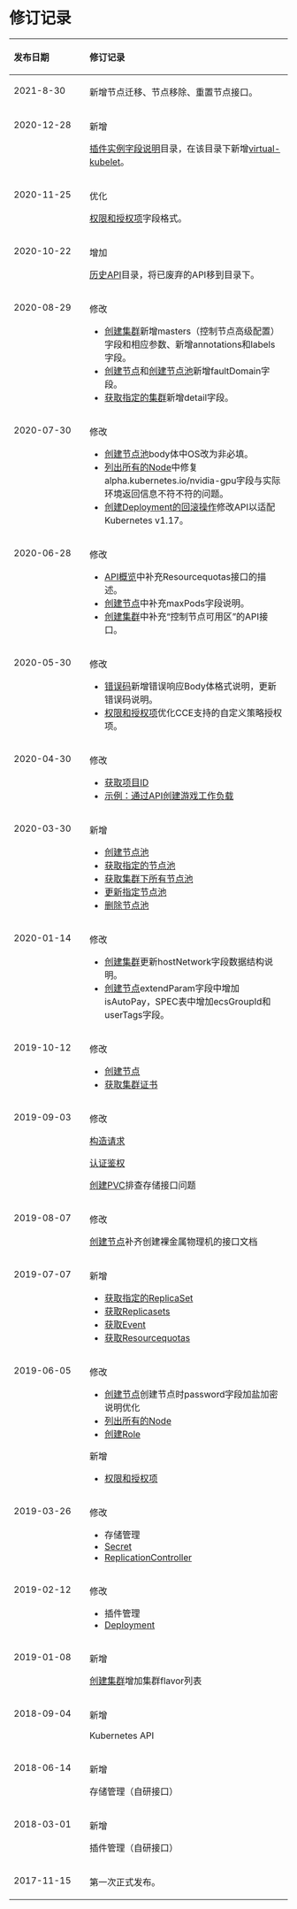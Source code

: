 # 修订记录<a name="cce_02_0273"></a>

<a name="table1337812445341"></a>
<table><thead align="left"><tr id="row237854433412"><th class="cellrowborder" valign="top" width="27.24%" id="mcps1.1.3.1.1"><p id="p4378644113413"><a name="p4378644113413"></a><a name="p4378644113413"></a>发布日期</p>
</th>
<th class="cellrowborder" valign="top" width="72.76%" id="mcps1.1.3.1.2"><p id="p1137817445341"><a name="p1137817445341"></a><a name="p1137817445341"></a>修订记录</p>
</th>
</tr>
</thead>
<tbody><tr id="row15647530181215"><td class="cellrowborder" valign="top" width="27.24%" headers="mcps1.1.3.1.1 "><p id="p14647113071216"><a name="p14647113071216"></a><a name="p14647113071216"></a>2021-8-30</p>
</td>
<td class="cellrowborder" valign="top" width="72.76%" headers="mcps1.1.3.1.2 "><p id="p1964753091214"><a name="p1964753091214"></a><a name="p1964753091214"></a>新增节点迁移、节点移除、重置节点接口。</p>
</td>
</tr>
<tr id="row147655431357"><td class="cellrowborder" valign="top" width="27.24%" headers="mcps1.1.3.1.1 "><p id="p1576520436514"><a name="p1576520436514"></a><a name="p1576520436514"></a>2020-12-28</p>
</td>
<td class="cellrowborder" valign="top" width="72.76%" headers="mcps1.1.3.1.2 "><p id="p1834512481313"><a name="p1834512481313"></a><a name="p1834512481313"></a>新增</p>
<p id="p2765174317519"><a name="p2765174317519"></a><a name="p2765174317519"></a><a href="插件实例字段说明.md">插件实例字段说明</a>目录，在该目录下新增<a href="virtual-kubelet.md">virtual-kubelet</a>。</p>
</td>
</tr>
<tr id="row108867315101"><td class="cellrowborder" valign="top" width="27.24%" headers="mcps1.1.3.1.1 "><p id="p18887173115103"><a name="p18887173115103"></a><a name="p18887173115103"></a>2020-11-25</p>
</td>
<td class="cellrowborder" valign="top" width="72.76%" headers="mcps1.1.3.1.2 "><p id="p11360182811312"><a name="p11360182811312"></a><a name="p11360182811312"></a>优化</p>
<p id="p4887531131020"><a name="p4887531131020"></a><a name="p4887531131020"></a><a href="权限和授权项.md">权限和授权项</a>字段格式。</p>
</td>
</tr>
<tr id="row107790413511"><td class="cellrowborder" valign="top" width="27.24%" headers="mcps1.1.3.1.1 "><p id="p177934113511"><a name="p177934113511"></a><a name="p177934113511"></a>2020-10-22</p>
</td>
<td class="cellrowborder" valign="top" width="72.76%" headers="mcps1.1.3.1.2 "><p id="p10197123111310"><a name="p10197123111310"></a><a name="p10197123111310"></a>增加</p>
<p id="p3779941956"><a name="p3779941956"></a><a name="p3779941956"></a><a href="历史API.md">历史API</a>目录，将已废弃的API移到目录下。</p>
</td>
</tr>
<tr id="row79021522102819"><td class="cellrowborder" valign="top" width="27.24%" headers="mcps1.1.3.1.1 "><p id="p169022022102818"><a name="p169022022102818"></a><a name="p169022022102818"></a>2020-08-29</p>
</td>
<td class="cellrowborder" valign="top" width="72.76%" headers="mcps1.1.3.1.2 "><p id="p134419122917"><a name="p134419122917"></a><a name="p134419122917"></a>修改</p>
<a name="ul634420902917"></a><a name="ul634420902917"></a><ul id="ul634420902917"><li><a href="创建集群.md">创建集群</a>新增masters（控制节点高级配置）字段和相应参数、新增annotations和labels字段。</li><li><a href="创建节点.md">创建节点</a>和<a href="创建节点池.md">创建节点池</a>新增faultDomain字段。</li><li><a href="获取指定的集群.md">获取指定的集群</a>新增detail字段。</li></ul>
</td>
</tr>
<tr id="row86977105289"><td class="cellrowborder" valign="top" width="27.24%" headers="mcps1.1.3.1.1 "><p id="p1769715107287"><a name="p1769715107287"></a><a name="p1769715107287"></a>2020-07-30</p>
</td>
<td class="cellrowborder" valign="top" width="72.76%" headers="mcps1.1.3.1.2 "><p id="p36971410182819"><a name="p36971410182819"></a><a name="p36971410182819"></a>修改</p>
<a name="ul42975412379"></a><a name="ul42975412379"></a><ul id="ul42975412379"><li><a href="创建节点池.md">创建节点池</a><span>body体中OS改为非必填。</span></li><li><a href="列出所有的Node.md">列出所有的Node</a>中修复alpha.kubernetes.io/nvidia-gpu字段与实际环境返回信息不符不符的问题。</li><li><a href="创建Deployment的回滚操作.md">创建Deployment的回滚操作</a>修改API以适配Kubernetes v1.17。</li></ul>
</td>
</tr>
<tr id="row634115192713"><td class="cellrowborder" valign="top" width="27.24%" headers="mcps1.1.3.1.1 "><p id="p53421351182712"><a name="p53421351182712"></a><a name="p53421351182712"></a>2020-06-28</p>
</td>
<td class="cellrowborder" valign="top" width="72.76%" headers="mcps1.1.3.1.2 "><p id="p87301266414"><a name="p87301266414"></a><a name="p87301266414"></a>修改</p>
<a name="ul17301426104113"></a><a name="ul17301426104113"></a><ul id="ul17301426104113"><li><a href="API概览.md">API概览</a>中补充Resourcequotas接口的描述。</li><li><a href="创建节点.md">创建节点</a>中补充maxPods字段说明。</li><li><a href="创建集群.md">创建集群</a>中补充“控制节点可用区”的API接口。</li></ul>
</td>
</tr>
<tr id="row2453202322814"><td class="cellrowborder" valign="top" width="27.24%" headers="mcps1.1.3.1.1 "><p id="p13453162314284"><a name="p13453162314284"></a><a name="p13453162314284"></a>2020-05-30</p>
</td>
<td class="cellrowborder" valign="top" width="72.76%" headers="mcps1.1.3.1.2 "><p id="p5454112372811"><a name="p5454112372811"></a><a name="p5454112372811"></a>修改</p>
<a name="ul1793082123119"></a><a name="ul1793082123119"></a><ul id="ul1793082123119"><li><a href="错误码.md">错误码</a>新增错误响应Body体格式说明，更新错误码说明。</li><li><a href="权限和授权项.md">权限和授权项</a>优化CCE支持的自定义策略授权项。</li></ul>
</td>
</tr>
<tr id="row11446120163212"><td class="cellrowborder" valign="top" width="27.24%" headers="mcps1.1.3.1.1 "><p id="p6447620143216"><a name="p6447620143216"></a><a name="p6447620143216"></a>2020-04-30</p>
</td>
<td class="cellrowborder" valign="top" width="72.76%" headers="mcps1.1.3.1.2 "><p id="p19447102013210"><a name="p19447102013210"></a><a name="p19447102013210"></a>修改</p>
<a name="ul10511204873319"></a><a name="ul10511204873319"></a><ul id="ul10511204873319"><li><a href="获取项目ID.md">获取项目ID</a></li><li><a href="示例-通过API创建游戏工作负载.md">示例：通过API创建游戏工作负载</a></li></ul>
</td>
</tr>
<tr id="row2298917163417"><td class="cellrowborder" valign="top" width="27.24%" headers="mcps1.1.3.1.1 "><p id="p102991917123415"><a name="p102991917123415"></a><a name="p102991917123415"></a>2020-03-30</p>
</td>
<td class="cellrowborder" valign="top" width="72.76%" headers="mcps1.1.3.1.2 "><p id="p1529915177345"><a name="p1529915177345"></a><a name="p1529915177345"></a>新增</p>
<a name="ul15321351211"></a><a name="ul15321351211"></a><ul id="ul15321351211"><li><a href="创建节点池.md">创建节点池</a></li><li><a href="获取指定的节点池.md">获取指定的节点池</a></li><li><a href="获取集群下所有节点池.md">获取集群下所有节点池</a></li><li><a href="更新指定节点池.md">更新指定节点池</a></li><li><a href="删除节点池.md">删除节点池</a></li></ul>
</td>
</tr>
<tr id="row9869516131816"><td class="cellrowborder" valign="top" width="27.24%" headers="mcps1.1.3.1.1 "><p id="p286971611189"><a name="p286971611189"></a><a name="p286971611189"></a>2020-01-14</p>
</td>
<td class="cellrowborder" valign="top" width="72.76%" headers="mcps1.1.3.1.2 "><p id="p9869101681812"><a name="p9869101681812"></a><a name="p9869101681812"></a>修改</p>
<a name="ul194431116182019"></a><a name="ul194431116182019"></a><ul id="ul194431116182019"><li><a href="创建集群.md">创建集群</a>更新hostNetwork字段数据结构说明。</li><li><a href="创建节点.md">创建节点</a>extendParam字段中增加isAutoPay，SPEC表中增加ecsGroupId和userTags字段。</li></ul>
</td>
</tr>
<tr id="row27291341159"><td class="cellrowborder" valign="top" width="27.24%" headers="mcps1.1.3.1.1 "><p id="p117309413158"><a name="p117309413158"></a><a name="p117309413158"></a>2019-10-12</p>
</td>
<td class="cellrowborder" valign="top" width="72.76%" headers="mcps1.1.3.1.2 "><p id="p15730245157"><a name="p15730245157"></a><a name="p15730245157"></a>修改</p>
<a name="ul240575316166"></a><a name="ul240575316166"></a><ul id="ul240575316166"><li><a href="创建节点.md">创建节点</a></li><li><a href="获取集群证书.md">获取集群证书</a></li></ul>
</td>
</tr>
<tr id="row6539182061311"><td class="cellrowborder" valign="top" width="27.24%" headers="mcps1.1.3.1.1 "><p id="p3539920161314"><a name="p3539920161314"></a><a name="p3539920161314"></a>2019-09-03</p>
</td>
<td class="cellrowborder" valign="top" width="72.76%" headers="mcps1.1.3.1.2 "><p id="p1353942031317"><a name="p1353942031317"></a><a name="p1353942031317"></a>修改</p>
<p id="p137833531320"><a name="p137833531320"></a><a name="p137833531320"></a><a href="构造请求.md">构造请求</a></p>
<p id="p5436165418139"><a name="p5436165418139"></a><a name="p5436165418139"></a><a href="认证鉴权.md">认证鉴权</a></p>
<p id="p199711210181412"><a name="p199711210181412"></a><a name="p199711210181412"></a><a href="创建PVC.md">创建PVC</a>排查存储接口问题</p>
</td>
</tr>
<tr id="row05905141578"><td class="cellrowborder" valign="top" width="27.24%" headers="mcps1.1.3.1.1 "><p id="p9590131414715"><a name="p9590131414715"></a><a name="p9590131414715"></a>2019-08-07</p>
</td>
<td class="cellrowborder" valign="top" width="72.76%" headers="mcps1.1.3.1.2 "><p id="p115902141972"><a name="p115902141972"></a><a name="p115902141972"></a>修改</p>
<p id="p173553411879"><a name="p173553411879"></a><a name="p173553411879"></a><a href="创建节点.md">创建节点</a>补齐创建裸金属物理机的接口文档</p>
</td>
</tr>
<tr id="row37646213512"><td class="cellrowborder" valign="top" width="27.24%" headers="mcps1.1.3.1.1 "><p id="p18764327519"><a name="p18764327519"></a><a name="p18764327519"></a>2019-07-07</p>
</td>
<td class="cellrowborder" valign="top" width="72.76%" headers="mcps1.1.3.1.2 "><p id="p17641927517"><a name="p17641927517"></a><a name="p17641927517"></a>新增</p>
<a name="ul14809558653"></a><a name="ul14809558653"></a><ul id="ul14809558653"><li><a href="获取指定的ReplicaSet.md">获取指定的ReplicaSet</a></li><li><a href="获取Replicasets.md">获取Replicasets</a></li><li><a href="获取Event.md">获取Event</a></li><li><a href="获取Resourcequotas.md">获取Resourcequotas</a></li></ul>
</td>
</tr>
<tr id="row69131417607"><td class="cellrowborder" valign="top" width="27.24%" headers="mcps1.1.3.1.1 "><p id="p291321718016"><a name="p291321718016"></a><a name="p291321718016"></a>2019-06-05</p>
</td>
<td class="cellrowborder" valign="top" width="72.76%" headers="mcps1.1.3.1.2 "><p id="p4913201719013"><a name="p4913201719013"></a><a name="p4913201719013"></a>修改</p>
<a name="ul10250147351"></a><a name="ul10250147351"></a><ul id="ul10250147351"><li><a href="创建节点.md">创建节点</a>创建节点时password字段加盐加密说明优化</li><li><a href="列出所有的Node.md">列出所有的Node</a></li><li><a href="创建Role.md">创建Role</a></li></ul>
<p id="p6949155212419"><a name="p6949155212419"></a><a name="p6949155212419"></a>新增</p>
<a name="ul22810506517"></a><a name="ul22810506517"></a><ul id="ul22810506517"><li><a href="权限和授权项.md">权限和授权项</a></li></ul>
</td>
</tr>
<tr id="row1282261734811"><td class="cellrowborder" valign="top" width="27.24%" headers="mcps1.1.3.1.1 "><p id="p98221817194815"><a name="p98221817194815"></a><a name="p98221817194815"></a>2019-03-26</p>
</td>
<td class="cellrowborder" valign="top" width="72.76%" headers="mcps1.1.3.1.2 "><p id="p88225179488"><a name="p88225179488"></a><a name="p88225179488"></a>修改</p>
<a name="ul4762185713596"></a><a name="ul4762185713596"></a><ul id="ul4762185713596"><li>存储管理</li><li><a href="Secret.md">Secret</a></li><li><a href="ReplicationController.md">ReplicationController</a></li></ul>
</td>
</tr>
<tr id="row20605175354613"><td class="cellrowborder" valign="top" width="27.24%" headers="mcps1.1.3.1.1 "><p id="p1760565374614"><a name="p1760565374614"></a><a name="p1760565374614"></a>2019-02-12</p>
</td>
<td class="cellrowborder" valign="top" width="72.76%" headers="mcps1.1.3.1.2 "><p id="p10605753164618"><a name="p10605753164618"></a><a name="p10605753164618"></a>修改</p>
<a name="ul189414014470"></a><a name="ul189414014470"></a><ul id="ul189414014470"><li>插件管理</li><li><a href="Deployment.md">Deployment</a></li></ul>
</td>
</tr>
<tr id="row5385111144510"><td class="cellrowborder" valign="top" width="27.24%" headers="mcps1.1.3.1.1 "><p id="p14385131116455"><a name="p14385131116455"></a><a name="p14385131116455"></a>2019-01-08</p>
</td>
<td class="cellrowborder" valign="top" width="72.76%" headers="mcps1.1.3.1.2 "><p id="p43856112459"><a name="p43856112459"></a><a name="p43856112459"></a>新增</p>
<p id="p824084714519"><a name="p824084714519"></a><a name="p824084714519"></a><a href="创建集群.md">创建集群</a>增加集群flavor列表</p>
</td>
</tr>
<tr id="row03241439103511"><td class="cellrowborder" valign="top" width="27.24%" headers="mcps1.1.3.1.1 "><p id="p19324203913354"><a name="p19324203913354"></a><a name="p19324203913354"></a>2018-09-04</p>
</td>
<td class="cellrowborder" valign="top" width="72.76%" headers="mcps1.1.3.1.2 "><p id="p5324143916355"><a name="p5324143916355"></a><a name="p5324143916355"></a>新增</p>
<p id="p1552155563515"><a name="p1552155563515"></a><a name="p1552155563515"></a>Kubernetes API</p>
</td>
</tr>
<tr id="row173392429559"><td class="cellrowborder" valign="top" width="27.24%" headers="mcps1.1.3.1.1 "><p id="p183391042195516"><a name="p183391042195516"></a><a name="p183391042195516"></a>2018-06-14</p>
</td>
<td class="cellrowborder" valign="top" width="72.76%" headers="mcps1.1.3.1.2 "><p id="p2339174235515"><a name="p2339174235515"></a><a name="p2339174235515"></a>新增</p>
<p id="p1420159155516"><a name="p1420159155516"></a><a name="p1420159155516"></a>存储管理（自研接口）</p>
</td>
</tr>
<tr id="row2612144210379"><td class="cellrowborder" valign="top" width="27.24%" headers="mcps1.1.3.1.1 "><p id="p1361334223716"><a name="p1361334223716"></a><a name="p1361334223716"></a>2018-03-01</p>
</td>
<td class="cellrowborder" valign="top" width="72.76%" headers="mcps1.1.3.1.2 "><p id="p106131142153718"><a name="p106131142153718"></a><a name="p106131142153718"></a>新增</p>
<p id="p52730399391"><a name="p52730399391"></a><a name="p52730399391"></a>插件管理（自研接口）</p>
</td>
</tr>
<tr id="row637814412348"><td class="cellrowborder" valign="top" width="27.24%" headers="mcps1.1.3.1.1 "><p id="p13791944103412"><a name="p13791944103412"></a><a name="p13791944103412"></a>2017-11-15</p>
</td>
<td class="cellrowborder" valign="top" width="72.76%" headers="mcps1.1.3.1.2 "><p id="p1381421123511"><a name="p1381421123511"></a><a name="p1381421123511"></a>第一次正式发布。</p>
</td>
</tr>
</tbody>
</table>

